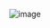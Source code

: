 ![image](https://github.com/Rohit978K/Calculator/assets/83699922/588dd578-6ad3-46b6-9010-d60faf00bda4)

